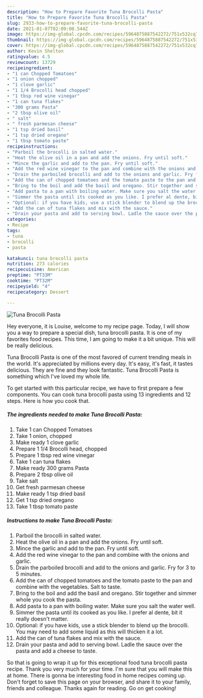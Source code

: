 ```yaml
---
description: "How to Prepare Favorite Tuna Brocolli Pasta"
title: "How to Prepare Favorite Tuna Brocolli Pasta"
slug: 2933-how-to-prepare-favorite-tuna-brocolli-pasta
date: 2021-01-07T02:09:08.544Z
image: https://img-global.cpcdn.com/recipes/5964875887542272/751x532cq70/tuna-brocolli-pasta-recipe-main-photo.jpg
thumbnail: https://img-global.cpcdn.com/recipes/5964875887542272/751x532cq70/tuna-brocolli-pasta-recipe-main-photo.jpg
cover: https://img-global.cpcdn.com/recipes/5964875887542272/751x532cq70/tuna-brocolli-pasta-recipe-main-photo.jpg
author: Kevin Shelton
ratingvalue: 4.5
reviewcount: 13729
recipeingredient:
- "1 can Chopped Tomatoes"
- "1 onion chopped"
- "1 clove garlic"
- "1 1/4 Brocolli head chopped"
- "1 tbsp red wine vinegar"
- "1 can tuna flakes"
- "300 grams Pasta"
- "2 tbsp olive oil"
- " salt"
- " fresh parmesan cheese"
- "1 tsp dried basil"
- "1 tsp dried oregano"
- "1 tbsp tomato paste"
recipeinstructions:
- "Parboil the brocolli in salted water."
- "Heat the olive oil in a pan and add the onions. Fry until soft."
- "Mince the garlic and add to the pan. Fry until soft."
- "Add the red wine vinegar to the pan and combine with the onions and garlic."
- "Drain the parboiled brocolli and add to the onions and garlic. Fry for 3 to 5 minutes."
- "Add the can of chopped tomatoes and the tomato paste to the pan and combine with the vegetables. Salt to taste."
- "Bring to the boil and add the basil and oregano. Stir together and simmer whole you cook the pasta."
- "Add pasta to a pan with boiling water. Make sure you salt the water well."
- "Simmer the pasta until its cooked as you like. I prefer al dente, bit it really doesn&#39;t matter."
- "Optional: if you have kids, use a stick blender to blend up the brocolli. You may need to add some liquid as this will thicken it a lot."
- "Add the can of tuna flakes and mix with the sauce."
- "Drain your pasta and add to serving bowl. Ladle the sauce over the pasta and add a cheese to taste."
categories:
- Recipe
tags:
- tuna
- brocolli
- pasta

katakunci: tuna brocolli pasta 
nutrition: 273 calories
recipecuisine: American
preptime: "PT33M"
cooktime: "PT32M"
recipeyield: "4"
recipecategory: Dessert

---
```



![Tuna Brocolli Pasta](https://img-global.cpcdn.com/recipes/5964875887542272/751x532cq70/tuna-brocolli-pasta-recipe-main-photo.jpg)

Hey everyone, it is Louise, welcome to my recipe page. Today, I will show you a way to prepare a special dish, tuna brocolli pasta. It is one of my favorites food recipes. This time, I am going to make it a bit unique. This will be really delicious.



Tuna Brocolli Pasta is one of the most favored of current trending meals in the world. It's appreciated by millions every day. It's easy, it's fast, it tastes delicious. They are fine and they look fantastic. Tuna Brocolli Pasta is something which I've loved my whole life.


To get started with this particular recipe, we have to first prepare a few components. You can cook tuna brocolli pasta using 13 ingredients and 12 steps. Here is how you cook that.

<!--inarticleads1-->

##### The ingredients needed to make Tuna Brocolli Pasta:

1. Take 1 can Chopped Tomatoes
1. Take 1 onion, chopped
1. Make ready 1 clove garlic
1. Prepare 1 1/4 Brocolli head, chopped
1. Prepare 1 tbsp red wine vinegar
1. Take 1 can tuna flakes
1. Make ready 300 grams Pasta
1. Prepare 2 tbsp olive oil
1. Take  salt
1. Get  fresh parmesan cheese
1. Make ready 1 tsp dried basil
1. Get 1 tsp dried oregano
1. Take 1 tbsp tomato paste




<!--inarticleads2-->

##### Instructions to make Tuna Brocolli Pasta:

1. Parboil the brocolli in salted water.
1. Heat the olive oil in a pan and add the onions. Fry until soft.
1. Mince the garlic and add to the pan. Fry until soft.
1. Add the red wine vinegar to the pan and combine with the onions and garlic.
1. Drain the parboiled brocolli and add to the onions and garlic. Fry for 3 to 5 minutes.
1. Add the can of chopped tomatoes and the tomato paste to the pan and combine with the vegetables. Salt to taste.
1. Bring to the boil and add the basil and oregano. Stir together and simmer whole you cook the pasta.
1. Add pasta to a pan with boiling water. Make sure you salt the water well.
1. Simmer the pasta until its cooked as you like. I prefer al dente, bit it really doesn&#39;t matter.
1. Optional: if you have kids, use a stick blender to blend up the brocolli. You may need to add some liquid as this will thicken it a lot.
1. Add the can of tuna flakes and mix with the sauce.
1. Drain your pasta and add to serving bowl. Ladle the sauce over the pasta and add a cheese to taste.




So that is going to wrap it up for this exceptional food tuna brocolli pasta recipe. Thank you very much for your time. I'm sure that you will make this at home. There is gonna be interesting food in home recipes coming up. Don't forget to save this page on your browser, and share it to your family, friends and colleague. Thanks again for reading. Go on get cooking!
